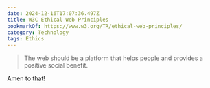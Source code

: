 ```yaml
---
date: 2024-12-16T17:07:36.497Z
title: W3C Ethical Web Principles
bookmarkOf: https://www.w3.org/TR/ethical-web-principles/
category: Technology
tags: Ethics
---
```


> The web should be a platform that helps people and provides a positive social benefit.

Amen to that!
